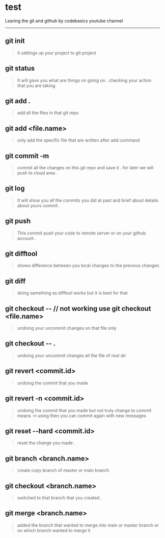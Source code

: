 # test
Learing the git and github by codebasics youtube channel

----


## git init 

> It settings up your project to git project 

## git status
> It will gave you what are things on going on . checking your action that you are taking. 

## git add . 
> add all the files in that git repo


## git add <file.name>
> only add the specific file that are written after add command 

## git commit -m 
> commit all the changes on this git repo and save it . for later we will push to cloud area .

## git log 
> It will show you all the commits you did at past and brief about details about yours commit .

## git push 

> This commit push your code to remote server or on your github account . 

## git difftool 
> shows difference between you local changes to the previous changes 

## git diff 
> doing samething as difftool works but it is best for that 

## git checkout --  // not working use git checkout <file.name>
> undoing your uncommit changes on that file only
> 
## git checkout -- .
> undoing your uncommit changes  all the file of root dir

## git revert <commit.id>
> undoing the commit that you made 
## git revert -n <commit.id>
> undoing the commit that you made but not truly change to commit means -n using then you can commit again with new messages

## git reset --hard <commit.id>
> reset tha change you made .

## git branch <branch.name>
> create copy branch of master or main branch 
> 
## git checkout <branch.name>
> switched to that branch that you created . 


## git merge <branch.name>
> added the branch that wanted to merge into main or master branch or on which branch wanted to merge it 
